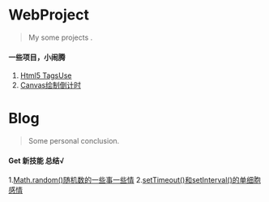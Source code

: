 # WebProject
> My some projects .

#### 一些项目，小闹腾

1. [Html5 TagsUse](https://sammieho.github.io/WebProject/1_H5_TagsUsed/)
2. [Canvas绘制倒计时](https://sammieho.github.io/WebProject/2_Canvas_Countdown/)

# Blog
> Some personal conclusion.

#### Get 新技能 总结√

1.[Math.random()随机数的一些事一些情](https://github.com/SammieHo/WebProject/issues/2)
2.[setTimeout()和setInterval()的单细胞感情](https://github.com/SammieHo/WebProject/issues/3)